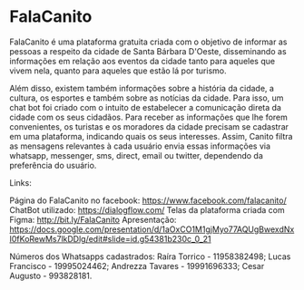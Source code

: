 # FalaCanito
FalaCanito é uma plataforma gratuita criada com o objetivo de informar as pessoas a respeito da cidade de Santa Bárbara D'Oeste, disseminando as informações em relação aos eventos da cidade tanto para aqueles que vivem nela, quanto para aqueles que estão lá por turismo.

Além disso, existem também informações sobre a história da cidade, a cultura, os esportes e também sobre as notícias da cidade.
Para isso, um chat bot foi criado com o intuito de estabelecer a comunicação direta da cidade com os seus cidadãos. 
Para receber as informações que lhe forem convenientes, os turistas e os moradores da cidade precisam se cadastrar em uma plataforma, indicando quais os seus interesses. Assim, Canito filtra as mensagens relevantes à cada usuário envia essas informações via whatsapp, messenger, sms, direct, email ou twitter, dependendo da preferência do usuário.

Links:

Página do FalaCanito no facebook: https://www.facebook.com/falacanito/
ChatBot utilizado: https://dialogflow.com/
Telas da plataforma criada com Figma: http://bit.ly/FalaCanito
Apresentação: https://docs.google.com/presentation/d/1aOxCO1M1gjMyo77AQUgBwexdNxI0fKoRewMs7lkDDlg/edit#slide=id.g54381b230c_0_21

Números dos Whatsapps cadastrados:
Raíra Torrico - 11958382498;
Lucas Francisco - 19995024462;
Andrezza Tavares - 19991696333;
Cesar Augusto - 993828181.






